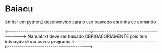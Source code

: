 # Baiacu
Sniffer em python2 desenvolvido para o uso baseado em linha de comando

<-----------------------------------------o----------------------------------------->
Manual.txt deve ser baixado OBRIGADORIAMENTE pois tem interação direta com o programa
<-----------------------------------------o----------------------------------------->
